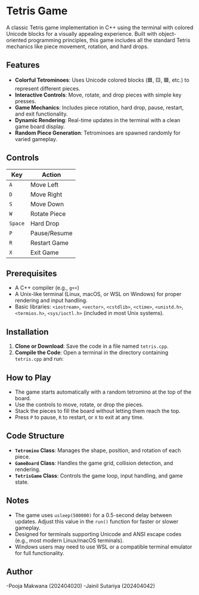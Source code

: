 # Tetris Game

A classic Tetris game implementation in C++ using the terminal with colored Unicode blocks for a visually appealing experience. Built with object-oriented programming principles, this game includes all the standard Tetris mechanics like piece movement, rotation, and hard drops.

## Features
- **Colorful Tetrominoes**: Uses Unicode colored blocks (🟦, 🟨, 🟪, etc.) to represent different pieces.
- **Interactive Controls**: Move, rotate, and drop pieces with simple key presses.
- **Game Mechanics**: Includes piece rotation, hard drop, pause, restart, and exit functionality.
- **Dynamic Rendering**: Real-time updates in the terminal with a clean game board display.
- **Random Piece Generation**: Tetrominoes are spawned randomly for varied gameplay.

## Controls
| Key       | Action          |
|-----------|-----------------|
| `A`       | Move Left       |
| `D`       | Move Right      |
| `S`       | Move Down       |
| `W`       | Rotate Piece    |
| `Space`   | Hard Drop       |
| `P`       | Pause/Resume    |
| `R`       | Restart Game    |
| `X`       | Exit Game       |

## Prerequisites
- A C++ compiler (e.g., `g++`)
- A Unix-like terminal (Linux, macOS, or WSL on Windows) for proper rendering and input handling.
- Basic libraries: `<iostream>`, `<vector>`, `<cstdlib>`, `<ctime>`, `<unistd.h>`, `<termios.h>`, `<sys/ioctl.h>` (included in most Unix systems).

## Installation
1. **Clone or Download**: Save the code in a file named `tetris.cpp`.
2. **Compile the Code**:
   Open a terminal in the directory containing `tetris.cpp` and run:

## How to Play
- The game starts automatically with a random tetromino at the top of the board.
- Use the controls to move, rotate, or drop the pieces.
- Stack the pieces to fill the board without letting them reach the top.
- Press `P` to pause, `R` to restart, or `X` to exit at any time.

## Code Structure
- **`Tetromino` Class**: Manages the shape, position, and rotation of each piece.
- **`GameBoard` Class**: Handles the game grid, collision detection, and rendering.
- **`TetrisGame` Class**: Controls the game loop, input handling, and game state.

## Notes
- The game uses `usleep(500000)` for a 0.5-second delay between updates. Adjust this value in the `run()` function for faster or slower gameplay.
- Designed for terminals supporting Unicode and ANSI escape codes (e.g., most modern Linux/macOS terminals).
- Windows users may need to use WSL or a compatible terminal emulator for full functionality.
## Author
-Pooja Makwana (202404020)
-Jainil Sutariya (202404042)
